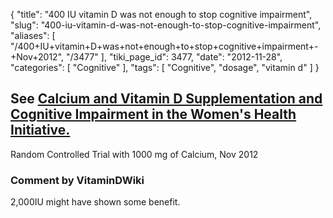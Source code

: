 {
    "title": "400 IU vitamin D was not enough to stop cognitive impairment",
    "slug": "400-iu-vitamin-d-was-not-enough-to-stop-cognitive-impairment",
    "aliases": [
        "/400+IU+vitamin+D+was+not+enough+to+stop+cognitive+impairment+-+Nov+2012",
        "/3477"
    ],
    "tiki_page_id": 3477,
    "date": "2012-11-28",
    "categories": [
        "Cognitive"
    ],
    "tags": [
        "Cognitive",
        "dosage",
        "vitamin d"
    ]
}


## See [Calcium and Vitamin D Supplementation and Cognitive Impairment in the Women's Health Initiative.](http://www.ncbi.nlm.nih.gov/pubmed/23176129?dopt=Abstract)

Random Controlled Trial with 1000 mg of Calcium, Nov 2012

### Comment by VitaminDWiki

2,000IU might have shown some benefit.